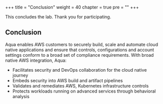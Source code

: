 +++
title = "Conclusion"
weight = 40
chapter = true
pre = "<b></b>"
+++

This concludes the lab. Thank you for participating.

## Conclusion

Aqua enables AWS customers to securely build, scale and automate cloud native applications and ensure that controls, configurations and account settings conform to a broad set of compliance requirements. 
With broad native AWS integration, Aqua:
 
* Facilitates security and DevOps collaboration for the cloud native journey
* Embeds security into AWS build and artifact pipelines
* Validates and remediates AWS, Kubernetes infrastructure controls
* Protects workloads running on advanced services through behavioral analysis


